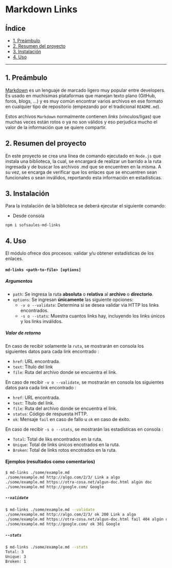 # Markdown Links

## Índice

* [1. Preámbulo](#1-preámbulo)
* [2. Resumen del proyecto](#2-resumen-del-proyecto)
* [3. Instalación](#3-instalacion)
* [4. Uso](#4-uso)


***

## 1. Preámbulo

[Markdown](https://es.wikipedia.org/wiki/Markdown) es un lenguaje de marcado
ligero muy popular entre developers. Es usado en muchísimas plataformas que
manejan texto plano (GitHub, foros, blogs, ...) y es muy común
encontrar varios archivos en ese formato en cualquier tipo de repositorio
(empezando por el tradicional `README.md`).

Estos archivos `Markdown` normalmente contienen _links_ (vínculos/ligas) que
muchas veces están rotos o ya no son válidos y eso perjudica mucho el valor de
la información que se quiere compartir.

## 2. Resumen del proyecto

En este proyecto se crea una línea de comando ejecutado en `Node.js` que instala una biblioteca, la cual, se encargará de realizar un barrido a la ruta ingresada y de buscar los archivos .md que se encuentren en la misma. A su vez, se encarga de verificar que los enlaces que se encuentren sean funcionales o sean inválidos, reportando esta información en estadísticas. 

## 3. Instalación 
Para la instalación de la biblioteca se deberá ejecutar el siguiente comando:

* Desde consola

`npm i sofsaules-md-links`

## 4. Uso
El módulo ofrece dos procesos: validar y/u obtener estadísticas de los enlaces. 

#### `md-links <path-to-file> [options]`

##### Argumentos

* `path`: Se ingresa la ruta **absoluta** o **relativa** al **archivo** o **directorio**.
* `options`: Se ingresan **únicamente** las siguiente opciones:
  - `-v o --validate`: Determina si se desea validar via HTTP los links encontrados.
  - `-s o --stats`: Muestra cuantos links hay, incluyendo los links únicos y los links inválidos. 

##### Valor de retorno

En caso de recibir solamente la `ruta`, se mostrarán en consola los siguientes datos
para cada link encontrado :

* `href`: URL encontrada.
* `text`: Título del link
* `file`: Ruta del archivo donde se encuentra el link.

En caso de recibir `-v o --validate`, se mostrarán en consola los siguientes datos para cada link
encontrado :

* `href`: URL encontrada.
* `text`: Título del link.
* `file`: Ruta del archivo donde se encuentra el link.
* `status`: Código de respuesta HTTP.
* `ok`: Mensaje `fail` en caso de fallo u `ok` en caso de éxito.

En caso de recibir `-s o --stats`, se mostrarán las estadísticas en consola :

* `Total`: Total de liks encontrados en la ruta.
* `Unique`: Total de links únicos encotrados en la ruta.
* `Broken`: Total de links rotos encotrados en la ruta.


#### Ejemplos (resultados como comentarios)

```sh
$ md-links ./some/example.md
./some/example.md http://algo.com/2/3/ Link a algo
./some/example.md https://otra-cosa.net/algun-doc.html algún doc
./some/example.md http://google.com/ Google
```

##### `--validate`

```sh
$ md-links ./some/example.md --validate
./some/example.md http://algo.com/2/3/ ok 200 Link a algo
./some/example.md https://otra-cosa.net/algun-doc.html fail 404 algún doc
./some/example.md http://google.com/ ok 301 Google
```

##### `--stats`

```sh
$ md-links ./some/example.md --stats
Total: 3
Unique: 3
Broken: 1
```
